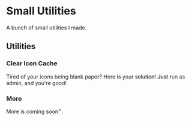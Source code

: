 # Small Utilities
A bunch of small utilities I made.
## Utilities
### Clear Icon Cache
Tired of your icons being blank paper? Here is your solution! Just run as admin, and you're good!

### More
More is coming soon™.
